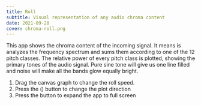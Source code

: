```yaml
---
title: Roll
subtitle: Visual representation of any audio chroma content
date: 2021-09-28
cover: chroma-roll.png
---
```


<script setup>
import chromaRoll from './roll.vue'
</script>

<client-only >
  <chroma-roll class="mb-16" />
</client-only>

This app shows the chroma content of the incoming signal. It means is analyzes the frequency spectrum and sums them according to one of the 12 pitch classes. The relative power of every pitch class is plotted, showing the primary tones of the audio signal. Pure sine tone will give us one line filled and noise will make all the bands glow equally bright.

1. Drag the canvas graph to change the roll speed.
2. Press the <la-arrow-up /> (<la-arrow-left />) button to change the plot direction
3. Press the <la-expand /> button to expand the app to full screen
